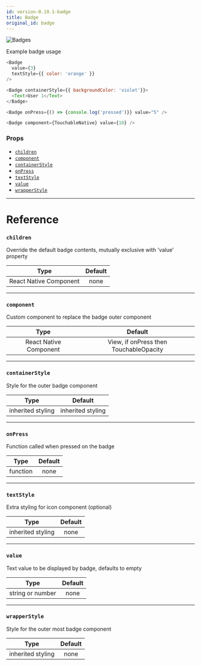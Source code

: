 ```yaml
---
id: version-0.19.1-badge
title: Badge
original_id: badge
---
```


![Badges](/react-native-elements/img/badges.png)

Example badge usage

```js
<Badge
  value={3}
  textStyle={{ color: 'orange' }}
/>

<Badge containerStyle={{ backgroundColor: 'violet'}}>
  <Text>User 1</Text>
</Badge>

<Badge onPress={() => {console.log('pressed')}} value="5" />

<Badge component={TouchableNative} value={10} />
```

### Props

- [`children`](#children)
- [`component`](#component)
- [`containerStyle`](#containerstyle)
- [`onPress`](#onpress)
- [`textStyle`](#textstyle)
- [`value`](#value)
- [`wrapperStyle`](#wrapperstyle)

---

# Reference

### `children`

Override the default badge contents, mutually exclusive with 'value' property

|          Type          | Default |
| :--------------------: | :-----: |
| React Native Component |  none   |

---

### `component`

Custom component to replace the badge outer component

|          Type          |                Default                 |
| :--------------------: | :------------------------------------: |
| React Native Component | View, if onPress then TouchableOpacity |

---

### `containerStyle`

Style for the outer badge component

|       Type        |      Default      |
| :---------------: | :---------------: |
| inherited styling | inherited styling |

---

### `onPress`

Function called when pressed on the badge

|   Type   | Default |
| :------: | :-----: |
| function |  none   |

---

### `textStyle`

Extra styling for icon component (optional)

|       Type        | Default |
| :---------------: | :-----: |
| inherited styling |  none   |

---

### `value`

Text value to be displayed by badge, defaults to empty

|       Type       | Default |
| :--------------: | :-----: |
| string or number |  none   |

---

### `wrapperStyle`

Style for the outer most badge component

|       Type        | Default |
| :---------------: | :-----: |
| inherited styling |  none   |
